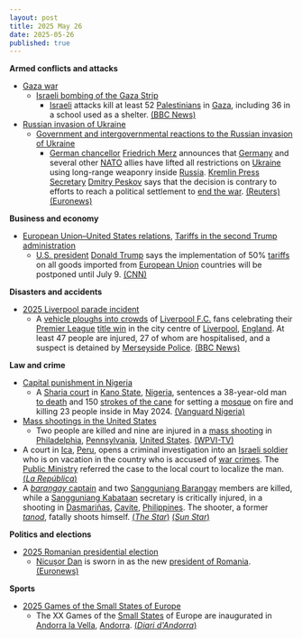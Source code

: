 ```yaml
---
layout: post
title: 2025 May 26
date: 2025-05-26
published: true
---
```



**Armed conflicts and attacks**

* [Gaza war](https://en.wikipedia.org/wiki/Gaza_war "Gaza war")
  + [Israeli bombing of the Gaza Strip](https://en.wikipedia.org/wiki/Israeli_bombing_of_the_Gaza_Strip "Israeli bombing of the Gaza Strip")
    - [Israeli](https://en.wikipedia.org/wiki/Israel_Defense_Forces "Israel Defense Forces") attacks kill at least 52 [Palestinians](https://en.wikipedia.org/wiki/Palestinians "Palestinians") in [Gaza](https://en.wikipedia.org/wiki/Gaza_Strip "Gaza Strip"), including 36 in a school used as a shelter. [(BBC News)](https://www.bbc.com/news/articles/cz9yjj54v3xo)
* [Russian invasion of Ukraine](https://en.wikipedia.org/wiki/Russian_invasion_of_Ukraine "Russian invasion of Ukraine")
  + [Government and intergovernmental reactions to the Russian invasion of Ukraine](https://en.wikipedia.org/wiki/Government_and_intergovernmental_reactions_to_the_Russian_invasion_of_Ukraine "Government and intergovernmental reactions to the Russian invasion of Ukraine")
    - [German chancellor](https://en.wikipedia.org/wiki/Chancellor_of_Germany "Chancellor of Germany") [Friedrich Merz](https://en.wikipedia.org/wiki/Friedrich_Merz "Friedrich Merz") announces that [Germany](https://en.wikipedia.org/wiki/Germany "Germany") and several other [NATO](https://en.wikipedia.org/wiki/NATO "NATO") allies have lifted all restrictions on [Ukraine](https://en.wikipedia.org/wiki/Ukraine "Ukraine") using long-range weaponry inside [Russia](https://en.wikipedia.org/wiki/Russia "Russia"). [Kremlin Press Secretary](https://en.wikipedia.org/wiki/Kremlin_Press_Secretary "Kremlin Press Secretary") [Dmitry Peskov](https://en.wikipedia.org/wiki/Dmitry_Peskov "Dmitry Peskov") says that the decision is contrary to efforts to reach a political settlement to [end the war](https://en.wikipedia.org/wiki/Peace_treaty "Peace treaty"). [(Reuters)](https://www.reuters.com/world/europe/kremlin-says-enhanced-missile-range-ukraine-would-be-dangerous-2025-05-26/) [(Euronews)](https://www.euronews.com/2025/05/26/western-allies-lift-ukraines-restrictions-on-long-range-weapons-says-merz)

**Business and economy**

* [European Union–United States relations](https://en.wikipedia.org/wiki/European_Union%E2%80%93United_States_relations "European Union–United States relations"), [Tariffs in the second Trump administration](https://en.wikipedia.org/wiki/Tariffs_in_the_second_Trump_administration "Tariffs in the second Trump administration")
  + [U.S. president](https://en.wikipedia.org/wiki/President_of_the_United_States "President of the United States") [Donald Trump](https://en.wikipedia.org/wiki/Donald_Trump "Donald Trump") says the implementation of 50% [tariffs](https://en.wikipedia.org/wiki/Tariff "Tariff") on all goods imported from [European Union](https://en.wikipedia.org/wiki/European_Union "European Union") countries will be postponed until July 9. [(CNN)](https://edition.cnn.com/2025/05/25/business/trump-eu-tariff-delay)

**Disasters and accidents**

* [2025 Liverpool parade incident](https://en.wikipedia.org/wiki/2025_Liverpool_parade_incident "2025 Liverpool parade incident")
  + A [vehicle ploughs into crowds](https://en.wikipedia.org/wiki/Vehicle-ramming_attack "Vehicle-ramming attack") of [Liverpool F.C.](https://en.wikipedia.org/wiki/Liverpool_F.C. "Liverpool F.C.") fans celebrating their [Premier League](https://en.wikipedia.org/wiki/Premier_League "Premier League") [title win](https://en.wikipedia.org/wiki/2024%E2%80%9325_Premier_League "2024–25 Premier League") in the city centre of [Liverpool](https://en.wikipedia.org/wiki/Liverpool "Liverpool"), [England](https://en.wikipedia.org/wiki/England "England"). At least 47 people are injured, 27 of whom are hospitalised, and a suspect is detained by [Merseyside Police](https://en.wikipedia.org/wiki/Merseyside_Police "Merseyside Police"). [(BBC News)](https://www.bbc.co.uk/news/live/cn5xnlkegz0t)

**Law and crime**

* [Capital punishment in Nigeria](https://en.wikipedia.org/wiki/Capital_punishment_in_Nigeria "Capital punishment in Nigeria")
  + A [Sharia court](https://en.wikipedia.org/wiki/Sharia#Court_procedures "Sharia") in [Kano State](https://en.wikipedia.org/wiki/Kano_State "Kano State"), [Nigeria](https://en.wikipedia.org/wiki/Nigeria "Nigeria"), sentences a 38-year-old man [to death](https://en.wikipedia.org/wiki/Death_penalty "Death penalty") and 150 [strokes of the cane](https://en.wikipedia.org/wiki/Caning "Caning") for setting a [mosque](https://en.wikipedia.org/wiki/Mosque "Mosque") on fire and killing 23 people inside in May 2024. [(Vanguard Nigeria)](https://www.vanguardngr.com/2025/05/mosque-arsonist-sentenced-to-death-by-hanging-150-strokes-of-cane/)
* [Mass shootings in the United States](https://en.wikipedia.org/wiki/Mass_shootings_in_the_United_States "Mass shootings in the United States")
  + Two people are killed and nine are injured in a [mass shooting](https://en.wikipedia.org/wiki/Mass_shooting "Mass shooting") in [Philadelphia](https://en.wikipedia.org/wiki/Philadelphia "Philadelphia"), [Pennsylvania](https://en.wikipedia.org/wiki/Pennsylvania "Pennsylvania"), [United States](https://en.wikipedia.org/wiki/United_States "United States"). [(WPVI-TV)](https://6abc.com/post/least-4-victims-shot-gunfire-erupts-fairmount-park/16559441/)
* A court in [Ica](https://en.wikipedia.org/wiki/Ica%2C_Peru "Ica, Peru"), [Peru](https://en.wikipedia.org/wiki/Peru "Peru"), opens a criminal investigation into an [Israeli soldier](https://en.wikipedia.org/wiki/Israeli_soldier "Israeli soldier") who is on vacation in the country who is accused of [war crimes](https://en.wikipedia.org/wiki/War_crimes "War crimes"). The [Public Ministry](https://en.wikipedia.org/wiki/Public_Ministry_of_Peru "Public Ministry of Peru") referred the case to the local court to localize the man. [(*La República*)](https://larepublica.pe/politica/2025/05/25/peru-abre-investigacion-contra-soldado-israeli-por-su-presunta-participacion-en-genocidio-en-gaza-hnews-467600)
* A [*barangay* captain](https://en.wikipedia.org/wiki/Barangay_captain "Barangay captain") and two [Sangguniang Barangay](https://en.wikipedia.org/wiki/Sangguniang_Barangay "Sangguniang Barangay") members are killed, while a [Sangguniang Kabataan](https://en.wikipedia.org/wiki/Sangguniang_Kabataan "Sangguniang Kabataan") secretary is critically injured, in a shooting in [Dasmariñas](https://en.wikipedia.org/wiki/Dasmari%C3%B1as "Dasmariñas"), [Cavite](https://en.wikipedia.org/wiki/Cavite "Cavite"), [Philippines](https://en.wikipedia.org/wiki/Philippines "Philippines"). The shooter, a former *[tanod](https://en.wikipedia.org/wiki/Tanod "Tanod")*, fatally shoots himself. [(*The Star*)](https://www.thestar.com.my/aseanplus/aseanplus-news/2025/05/26/four-dead-and-one-critically-hurt-in-village-hall-shooting-near-philippines039-south-manila) [(*Sun Star*)](https://www.sunstar.com.ph/manila/4-killed-including-gunman-in-dasmari%C3%B1as-shooting)

**Politics and elections**

* [2025 Romanian presidential election](https://en.wikipedia.org/wiki/2025_Romanian_presidential_election "2025 Romanian presidential election")
  + [Nicușor Dan](https://en.wikipedia.org/wiki/Nicu%C8%99or_Dan "Nicușor Dan") is sworn in as the new [president of Romania](https://en.wikipedia.org/wiki/President_of_Romania "President of Romania"). [(Euronews)](https://www.euronews.com/my-europe/2025/05/26/nicusor-dan-sworn-in-as-romanias-president-easing-countrys-political-crisis)

**Sports**

* [2025 Games of the Small States of Europe](https://en.wikipedia.org/wiki/2025_Games_of_the_Small_States_of_Europe "2025 Games of the Small States of Europe")
  + The XX Games of the [Small States](https://en.wikipedia.org/wiki/Small_states "Small states") of Europe are inaugurated in [Andorra la Vella](https://en.wikipedia.org/wiki/Andorra_la_Vella "Andorra la Vella"), [Andorra](https://en.wikipedia.org/wiki/Andorra "Andorra"). [(*Diari d'Andorra*)](https://www.diariandorra.ad/jocs-petits-estats-andorra-2025/250526/cerimonia-inaugural-dels-jocs_173678.html)
